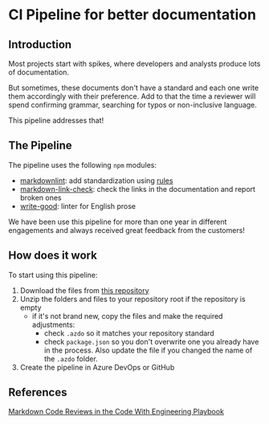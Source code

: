 # CI Pipeline for better documentation

## Introduction

Most projects start with spikes, where developers and analysts produce lots of documentation.

But sometimes, these documents don't have a standard and each one write them accordingly with their preference. Add to that
the time a reviewer will spend confirming grammar, searching for typos or non-inclusive language.

This pipeline addresses that!

## The Pipeline

The pipeline uses the following `npm` modules:

- [markdownlint](https://github.com/DavidAnson/markdownlint): add standardization using [rules](https://github.com/DavidAnson/markdownlint#rules--aliases)
- [markdown-link-check](https://github.com/tcort/markdown-link-check): check the links in the documentation and report broken
ones
- [write-good](https://github.com/btford/write-good): linter for English prose

We have been use this pipeline for more than one year in different engagements and always received great feedback from the
customers!

## How does it work

To start using this pipeline:

1. Download the files from [this repository](https://github.com/squassina/doc-pipeline/tree/main/repo-root)
1. Unzip the folders and files to your repository root if the repository is empty
    - if it's not brand new, copy the files and make the required adjustments:
        - check `.azdo` so it matches your repository standard
        - check `package.json` so you don't overwrite one you already have in the process. Also update the file if you changed
          the name of the `.azdo` folder.
1. Create the pipeline in Azure DevOps or GitHub

## References

[Markdown Code Reviews in the Code With Engineering Playbook](https://microsoft.github.io/code-with-engineering-playbook/code-reviews/recipes/markdown/#code-review-checklist)
